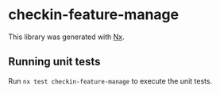 # checkin-feature-manage

This library was generated with [Nx](https://nx.dev).

## Running unit tests

Run `nx test checkin-feature-manage` to execute the unit tests.
